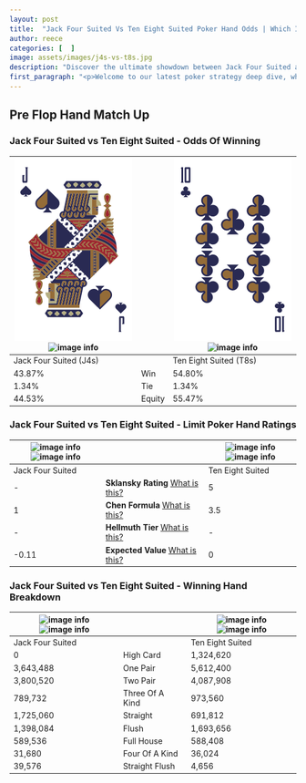 ```yaml
---
layout: post
title:  "Jack Four Suited Vs Ten Eight Suited Poker Hand Odds | Which Is The Better Hand In Poker? A Complete Guide"
author: reece
categories: [  ]
image: assets/images/j4s-vs-t8s.jpg
description: "Discover the ultimate showdown between Jack Four Suited and Ten Eight Suited in poker! Uncover the odds, strategies, and scenarios where one hand triumphs over the other. Get ready to up your poker game with this thrilling analysis."
first_paragraph: "<p>Welcome to our latest poker strategy deep dive, where we're pitting two distinct hands against each other in a high-stakes showdown: Jack Four Suited vs Ten Eight Suited.</p><p>In the dynamic world of poker, every decision counts, and knowing which hand holds the upper hand is key to your success at the table.</p><p>In this article, we'll dissect these two hands, explore the scenarios where one dominates the other, and equip you with the knowledge to make strategic choices that can tip the odds in your favor.</p><p>Get ready to unravel the intriguing dynamics of these poker hands and elevate your game to new heights.</p>"
---
```




[comment]: # (sp0)

## Pre Flop Hand Match Up

<div class="table hand-ratings" markdown="1"> 



### Jack Four Suited vs Ten Eight Suited - Odds Of Winning


    
| ![image info](assets/images/hand1/j.png) ![image info](assets/images/hand1/4s.png) |  | ![image info](assets/images/hand2/t.png) ![image info](assets/images/hand2/8s.png) |
| -------- | -------- | -------- |
| Jack Four Suited (J4s) |  | Ten Eight Suited (T8s) |
| 43.87% | Win | 54.80% |
| 1.34% | Tie | 1.34% |
| 44.53% | Equity | 55.47% |




[comment]: # (sp1)



### Jack Four Suited vs Ten Eight Suited - Limit Poker Hand Ratings


    
| ![image info](https://www.riverpairs.com/assets/images/hand1/j.png) ![image info](https://www.riverpairs.com/assets/images/hand1/4s.png) |  | ![image info](https://www.riverpairs.com/assets/images/hand2/t.png) ![image info](https://www.riverpairs.com/assets/images/hand2/8s.png) |
| -------- | -------- | -------- |
| Jack Four Suited |  | Ten Eight Suited |
| - | **Sklansky Rating** [What is this?](/sklansky-rating-explained) | 5 |
| 1 | **Chen Formula** [What is this?](/chen-formula-explained) | 3.5 |
| - | **Hellmuth Tier** [What is this?](/Hellmuth-tier-explained) | - |
| -0.11 | **Expected Value** [What is this?](/expected-value-explained) | 0 |




[comment]: # (sp2)



### Jack Four Suited vs Ten Eight Suited - Winning Hand Breakdown


    
| ![image info](https://www.riverpairs.com/assets/images/hand1/j.png) ![image info](https://www.riverpairs.com/assets/images/hand1/4s.png) |  | ![image info](https://www.riverpairs.com/assets/images/hand2/t.png) ![image info](https://www.riverpairs.com/assets/images/hand2/8s.png) |
| -------- | -------- | -------- |
| Jack Four Suited |  | Ten Eight Suited |
| 0 | High Card | 1,324,620 |
| 3,643,488 | One Pair | 5,612,400 |
| 3,800,520 | Two Pair | 4,087,908 |
| 789,732 | Three Of A Kind | 973,560 |
| 1,725,060 | Straight | 691,812 |
| 1,398,084 | Flush | 1,693,656 |
| 589,536 | Full House | 588,408 |
| 31,680 | Four Of A Kind | 36,024 |
| 39,576 | Straight Flush | 4,656 |




[comment]: # (sp3)



</div>

[comment]: # (sp4)



[comment]: # (sp5)

